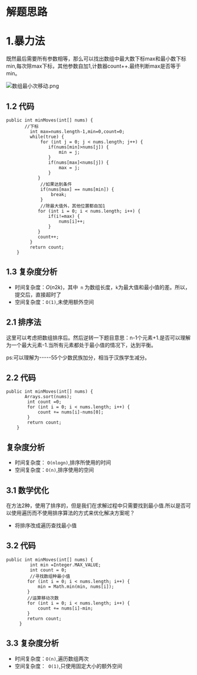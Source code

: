 # 解题思路

# 1.暴力法

既然最后需要所有参数相等，那么可以找出数组中最大数下标max和最小数下标min,每次除max下标，其他参数自加1,计数器count++.最终判断max是否等于min。

![数组最小次移动.png](https://upload-images.jianshu.io/upload_images/2326194-bf35f40fecd8f22e.png?imageMogr2/auto-orient/strip%7CimageView2/2/w/1240)

## 1.2 代码

```
public int minMoves(int[] nums) {
       //下标
		 int max=nums.length-1,min=0,count=0;
		 while(true) {
			 for (int j = 0; j < nums.length; j++) {
				if(nums[min]>nums[j]) {
					min = j;
				}
				if(nums[max]<nums[j]) {
					max = j;
				}
			}
			 //如果达到条件
			 if(nums[max] == nums[min]) {
				 break;
			 }
			 //除最大值外，其他位置都自加1
			for (int i = 0; i < nums.length; i++) {
				if(i!=max) {
					nums[i]++;
				}
			}
			count++;
		 }
		 return count;
    }
```

## 1.3 复杂度分析

* 时间复杂度：*O*(*n*2*k*)，其中` n` 为数组长度，`k`为最大值和最小值的差。所以，提交后，直接超时了
* 空间复杂度：`O(1)`,未使用额外空间

## 2.1 排序法

这里可以考虑把数组排序后。然后逆转一下题目意思：n-1个元素+1.是否可以理解为一个最大元素-1.当所有元素都处于最小值的情况下，达到平衡。

ps:可以理解为-----55个少数民族加分，相当于汉族学生减分。

## 2.2 代码

```
public int minMoves(int[] nums) {
       Arrays.sort(nums);
		int count =0;
		for (int i = 0; i < nums.length; i++) {
			count += nums[i]-nums[0];
		}
		return count;
    }
```

## 复杂度分析

* 时间复杂度： `O(nlogn)`,排序所使用的时间
* 空间复杂度：`O(n)`,排序使用的空间

## 3.1 数学优化

在方法2种，使用了排序的，但是我们在求解过程中只需要找到最小值.所以是否可以使用遍历而不使用排序算法的方式来优化解决方案呢？

* 将排序改成遍历查找最小值

## 3.2 代码

```
public int minMoves(int[] nums) {
		 int min =Integer.MAX_VALUE;
		 int count = 0;
		 //寻找数组种最小值
		for (int i = 0; i < nums.length; i++) {
			min = Math.min(min, nums[i]);
		}
		//运算移动次数
		for (int i = 0; i < nums.length; i++) {
			count += nums[i]-min;
		}
		return count;
	 }
```

## 3.3 复杂度分析

* 时间复杂度：`O(n)`,遍历数组两次
* 空间复杂度：` O(1)`,只使用固定大小的额外空间



